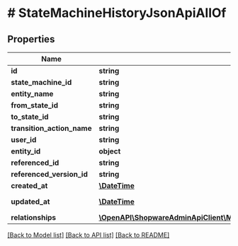 # # StateMachineHistoryJsonApiAllOf

## Properties

Name | Type | Description | Notes
------------ | ------------- | ------------- | -------------
**id** | **string** |  | [optional]
**state_machine_id** | **string** |  |
**entity_name** | **string** |  |
**from_state_id** | **string** |  |
**to_state_id** | **string** |  |
**transition_action_name** | **string** |  | [optional]
**user_id** | **string** |  | [optional]
**entity_id** | **object** |  |
**referenced_id** | **string** |  | [optional]
**referenced_version_id** | **string** |  | [optional]
**created_at** | [**\DateTime**](\DateTime.md) |  | [readonly]
**updated_at** | [**\DateTime**](\DateTime.md) |  | [optional] [readonly]
**relationships** | [**\OpenAPI\ShopwareAdminApiClient\Model\StateMachineHistoryJsonApiAllOfRelationships**](StateMachineHistoryJsonApiAllOfRelationships.md) |  | [optional]

[[Back to Model list]](../../README.md#models) [[Back to API list]](../../README.md#endpoints) [[Back to README]](../../README.md)
